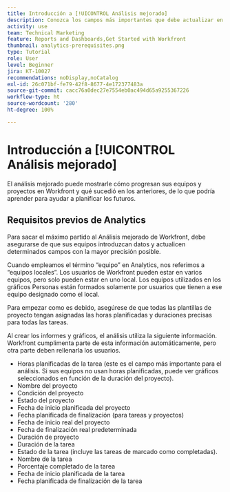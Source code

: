 ```yaml
---
title: Introducción a [!UICONTROL Análisis mejorado]
description: Conozca los campos más importantes que debe actualizar en Workfront para que Análisis mejorado le muestre cómo progresan sus equipos y proyectos en Workfront.
activity: use
team: Technical Marketing
feature: Reports and Dashboards,Get Started with Workfront
thumbnail: analytics-prerequisites.png
type: Tutorial
role: User
level: Beginner
jira: KT-10027
recommendations: noDisplay,noCatalog
exl-id: 26c071bf-fe79-42f8-8677-4e172377483a
source-git-commit: cacc76a0dec27e7554eb0ac494d65a9255367226
workflow-type: ht
source-wordcount: '280'
ht-degree: 100%

---
```


# Introducción a [!UICONTROL Análisis mejorado]

El análisis mejorado puede mostrarle cómo progresan sus equipos y proyectos en Workfront y qué sucedió en los anteriores, de lo que podría aprender para ayudar a planificar los futuros.

## Requisitos previos de Analytics

Para sacar el máximo partido al Análisis mejorado de Workfront, debe asegurarse de que sus equipos introduzcan datos y actualicen determinados campos con la mayor precisión posible.

Cuando empleamos el término “equipo” en Analytics, nos referimos a “equipos locales”. Los usuarios de Workfront pueden estar en varios equipos, pero solo pueden estar en uno local. Los equipos utilizados en los gráficos Personas están formados solamente por usuarios que tienen a ese equipo designado como el local.

Para empezar como es debido, asegúrese de que todas las plantillas de proyecto tengan asignadas las horas planificadas y duraciones precisas para todas las tareas.

Al crear los informes y gráficos, el análisis utiliza la siguiente información. Workfront cumplimenta parte de esta información automáticamente, pero otra parte deben rellenarla los usuarios.

* Horas planificadas de la tarea (este es el campo más importante para el análisis. Si sus equipos no usan horas planificadas, puede ver gráficos seleccionados en función de la duración del proyecto).
* Nombre del proyecto
* Condición del proyecto
* Estado del proyecto
* Fecha de inicio planificada del proyecto
* Fecha planificada de finalización (para tareas y proyectos)
* Fecha de inicio real del proyecto
* Fecha de finalización real predeterminada
* Duración de proyecto
* Duración de la tarea
* Estado de la tarea (incluye las tareas de marcado como completadas).
* Nombre de la tarea
* Porcentaje completado de la tarea
* Fecha de inicio planificada de la tarea
* Fecha planificada de finalización de la tarea

